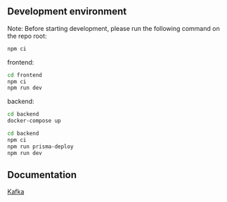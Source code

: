## Development environment

Note: Before starting development, please run the following command on the repo root:

```bash
npm ci
```

frontend:

```bash
cd frontend
npm ci
npm run dev
```

backend:

```bash
cd backend
docker-compose up
```

```bash
cd backend
npm ci
npm run prisma-deploy
npm run dev
```

## Documentation

[Kafka](backend/docs/kafka.md)

